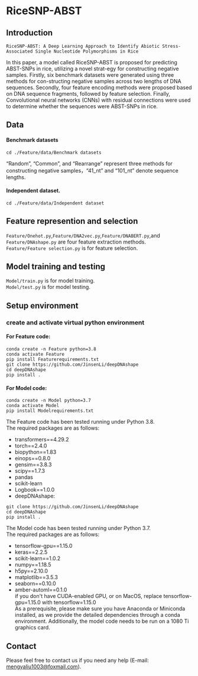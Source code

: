 # RiceSNP-ABST 

## Introduction

```text
RiceSNP-ABST: A Deep Learning Approach to Identify Abiotic Stress-Associated Single Nucleotide Polymorphisms in Rice
```
In this paper, a model called RiceSNP-ABST is proposed for predicting ABST-SNPs in rice, utilizing a novel strat-egy for constructing negative samples. Firstly, six benchmark datasets were generated using three methods for con-structing negative samples across two lengths of DNA sequences. Secondly, four feature encoding methods were proposed based on DNA sequence fragments, followed by feature selection. Finally, Convolutional neural networks (CNNs) with residual connections were used to determine whether the sequences were ABST-SNPs in rice. 

## Data

#### Benchmark datasets
```shell
cd ./Feature/data/Benchmark datasets
```
“Random”, “Common”, and “Rearrange” represent three methods for constructing negative samples，“41_nt” and “101_nt” denote sequence lengths.
#### Independent dataset.
```shell
cd ./Feature/data/Independent dataset
```

## Feature represention and selection

`Feature/Onehot.py`,`Feature/DNA2vec.py`,`Feature/DNABERT.py`,and `Feature/DNAshape.py` are four feature extraction methods. <br>
`Feature/Feature selection.py` is for feature selection.

## Model training and testing

`Model/train.py` is for model training.<br>
`Model/test.py` is for model testing.

## Setup environment
### create and activate virtual python environment
#### For Feature code:<br>
```shell
conda create -n Feature python=3.8
conda activate Feature
pip install Featurerequirements.txt
git clone https://github.com/JinsenLi/deepDNAshape
cd deepDNAshape
pip install .
```

#### For Model code:<br>
```shell
conda create -n Model python=3.7
conda activate Model
pip install Modelrequirements.txt
```



The Feature code has been tested running under Python 3.8.<br>
The required packages are as follows:
* transformers==4.29.2 
* torch==2.4.0 
* biopython==1.83 
* einops==0.8.0
* gensim==3.8.3  
* scipy==1.7.3 
* pandas 
* scikit-learn
* Logbook==1.0.0
* deepDNAshape:
```text
git clone https://github.com/JinsenLi/deepDNAshape
cd deepDNAshape
pip install .
```

The Model code has been tested running under Python 3.7.<br>
The required packages are as follows:
* tensorflow-gpu==1.15.0 
* keras==2.2.5
* scikit-learn==1.0.2
* numpy==1.18.5 
* h5py==2.10.0 
* matplotlib==3.5.3
* seaborn==0.10.0
* amber-automl==0.1.0<br>
if you don't have CUDA-enabled GPU, or on MacOS, replace tensorflow-gpu=1.15.0 with tensorflow=1.15.0<br>
As a prerequisite, please make sure you have Anaconda or Miniconda installed, as we provide the detailed dependencies through a conda environment. Additionally, the model code needs to be run on a 1080 Ti graphics card.
## Contact

Please feel free to contact us if you need any help (E-mail: mengyaliu1003@foxmail.com).
